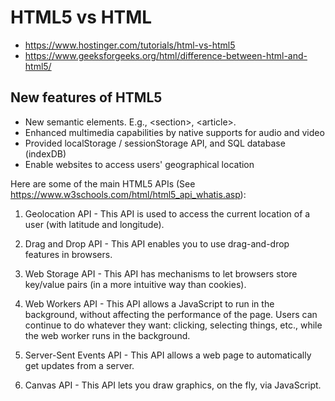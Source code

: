# HTML5 vs HTML

- https://www.hostinger.com/tutorials/html-vs-html5
- https://www.geeksforgeeks.org/html/difference-between-html-and-html5/

## New features of HTML5

- New semantic elements. E.g., \<section>, \<article>.
- Enhanced multimedia capabilities by native supports for audio and video
- Provided localStorage / sessionStorage API, and SQL database (indexDB)
- Enable websites to access users' geographical location


Here are some of the main HTML5 APIs (See https://www.w3schools.com/html/html5_api_whatis.asp):

1. Geolocation API - This API is used to access the current location of a user (with latitude and longitude).

2. Drag and Drop API - This API enables you to use drag-and-drop features in browsers.

3. Web Storage API - This API has mechanisms to let browsers store key/value pairs (in a more intuitive way than cookies).

4. Web Workers API - This API allows a JavaScript to run in the background, without affecting the performance of the page. Users can continue to do whatever they want: clicking, selecting things, etc., while the web worker runs in the background.

5. Server-Sent Events API - This API allows a web page to automatically get updates from a server.

6. Canvas API - This API lets you draw graphics, on the fly, via JavaScript.
